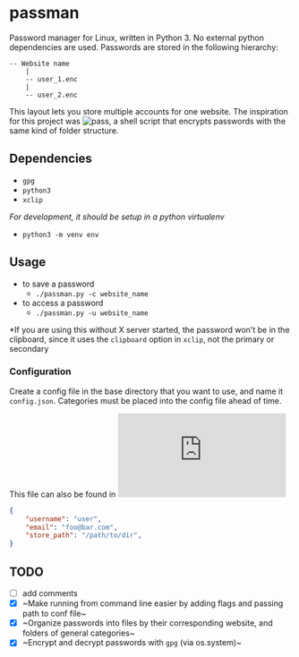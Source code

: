 # passman

Password manager for Linux, written in Python 3.  No external python dependencies are used.  Passwords are stored in the following hierarchy:

```
-- Website name
	|
	-- user_1.enc
	|
	-- user_2.enc
```

This layout lets you store multiple accounts for one website.
The inspiration for this project was ![`pass`](https://passwordstore.org), a shell script that encrypts passwords with the same kind of folder structure.

## Dependencies

 - `gpg`
 - `python3`
 - `xclip`

 *For development, it should be setup in a python virtualenv*
 - `python3 -m venv env`

## Usage

 - to save a password
	- `./passman.py -c website_name`
 - to access a password
	- `./passman.py -u website_name`

 *If you are using this without X server started, the password won't be in the clipboard, since it uses the `clipboard` option in `xclip`, not the primary or secondary

### Configuration

Create a config file in the base directory that you want to use, and name it `config.json`.  Categories must be placed into the config file ahead of time. 

This file can also be found in ![`sample_config.json`](https://github.com/gbafana25/passman/blob/main/sample_config.json)
```json
{
	"username": "user",
	"email": "foo@bar.com",
	"store_path": "/path/to/dir",
}
```


## TODO

- [ ] add comments 
- [x] ~Make running from command line easier by adding flags and passing path to conf file~
- [x] ~Organize passwords into files by their corresponding website, and folders of general categories~
- [x] ~Encrypt and decrypt passwords with `gpg` (via os.system)~
